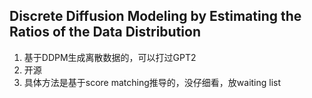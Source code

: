 ## Discrete Diffusion Modeling by Estimating the Ratios of the Data Distribution
1. 基于DDPM生成离散数据的，可以打过GPT2
2. 开源
3. 具体方法是基于score matching推导的，没仔细看，放waiting list